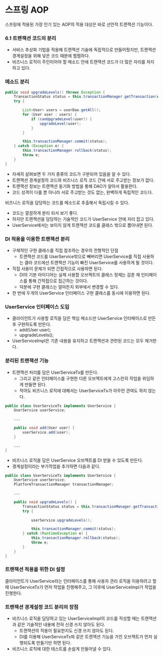 # 스프링 AOP

스프링에 적용된 가장 인기 있는 AOP의 적용 대상은 바로 선언적 트랜잭션 기능이다.

### 6.1 트랜잭션 코드의 분리
* 서비스 추상화 기법을 적용해 트랜잭션 기술에 독립적으로 만들어줬지만, 트랜잭션 경계설정을 위해 넣은 코드 때문에 찜찜하다.
* 비즈니스 로직이 주인이어야 할 메소드 안에 트랜잭션 코드가 더 많은 자리를 차지하고 있다.

### 메소드 분리
``` java
public void upgradeLevels() throws Exception {
    TransactionStatus status = this.transactionManager.getTransaction(new DefaultTransactionDefinition());
    try {

        List<User> users = userDao.getAll();
        for (User user : users) {
            if (canUpgradeLevel(user)) {
                upgradeLevel(user);
            }
        }

        this.transactionManager.commit(status);
    } catch (Exception e) {
        this.transactionManager.rollback(status);
        throw e;
    }
}
```

* 자세히 살펴보면 두 가지 종류의 코드가 구분되어 있음을 알 수 있다.
* 트랜잭션 경계설정의 코드와 비즈니스 로직 코드 간에 서로 주고받는 정보가 없다.
* 트랜잭션 정보는 트랜잭션 동기화 방법을 통해 DAO가 알아서 활용한다.
* 코드 성격이 다를 뿐 아니라 서로 주고받는 것도 없는, 완벽하게 독립적인 코드다.

비즈니스 로직을 담당하는 코드를 메소드로 추출해서 독립시킬 수 있다.
* 코드는 깔끔하게 분리 되서 보기 좋다.
* 하지만 트랜잭션을 담당하는 기술적인 코드가 UserService 안에 자리 잡고 있다.
* UserService에서는 보이지 않게 트랜잭션 코드를 클래스 밖으로 뽑아내면 된다.

### DI 적용을 이용한 트랜잭션 분리
* 구체적인 구현 클래스를 직접 참조하는 경우의 전형적인 단점
    * 트랜잭션 코드를 UserService밖으로 빼버리면 UserService를 직접 사용하는 클라 코드에선 트랜잭션 기능이 빠진 UserService를 사용하게 될 것이다.
* 직접 사용이 문제가 되면 간접적으로 사용하면 된다.
    * DI의 기본 아이디어는 실제 사용할 오브젝트의 클래스 정체는 감춘 채 인터페이스를 통해 간적접으로 접근하는 것이다.
    * 덕분에 구현 클래스는 얼마든지 외부에서 변경할 수 있다.
* 한 번에 두개의 UserService 인터페이스 구현 클래스를 동시에 이용하면 된다.

### UserService 인터페이스 도입
* 클라이언트가 사용할 로직을 담은 핵심 메소드만 UserService 인터페이스로 만든 후 구현하도록 만든다.
    * add(User user);
    * upgradeLevels();
* UserServiceImpl은 기존 내용을 유지하고 트랜잭션과 관련된 코드는 모두 제거한다.

### 분리된 트랜잭션 기능
* 트랜잭션 처리를 담은 UserServiceTx를 만든다.
    * 그리고 같은 인터페이스를 구현한 다른 오브젝트에게 고스란히 작업을 위임하게 만들면 된다.
    * 적어도 비즈니스 로직에 대해서는 UserServiceTx가 아무런 관여도 하지 않는다.

``` java
public class UserServiceTx implements UserService {
    UserService userService;

    ...

    public void add(User user) {
        userService.add(user);
    }

    ...
}
```

* 비즈니스 로직을 담은 UserService 오브젝트를 DI 받을 수 있도록 만든다.
* 경계설정이라는 부가작업을 추가하면 다음과 같다.
``` java
public class UserServiceTx implements UserService {
    UserService userService;
    PlatformTransactionManager transactionManager;

    ...

    public void upgradeLevels() {
        TransactionStatus status = this.transactionManager.getTransaction(new DefaultTransactionDefinition());
        try {
        
            userService.upgradeLevels();

            this.transactionManager.commit(status);
        } catch (RuntimeException e) {
            this.transactionManager.rollback(status);
            throw e;
        }
    }
}
```

### 트랜잭션 적용을 위한 DI 설정
클라이언트가 UserService라는 인터페이스를 통해 사용자 관리 로직을 이용하려고 할 때 UserServiceTx가 먼저 작업을 진행해주고, 그 이후에 UserServiceImpl가 작업을 진행한다.

### 트랜잭션 경계설정 코드 분리의 장점
* 비즈니스 로직을 담당하고 있는 UserServiceImpl의 코드를 작성할 때는 트랜잭션과 같은 기술적인 내용에 전혀 신경 쓰지 않아도 된다.
    * 트랜잭션의 적용이 필요한지도 신경 쓰지 않아도 된다.
    * DI를 이용해 UserServiceTx와 같은 트랜잭션 기능을 가진 오브젝트가 먼저 실행되도록 만들기만 하면 된다.
* 비즈니스 로직에 대한 테스트를 손쉽게 만들어낼 수 있다.
